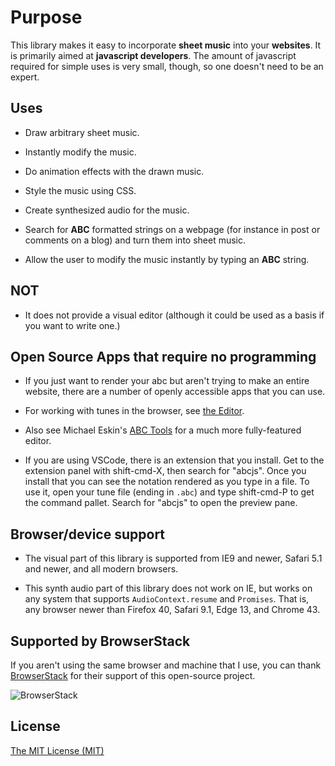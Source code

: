 # Purpose

This library makes it easy to incorporate **sheet music** into your **websites**. It is primarily aimed at **javascript developers**. The amount of javascript required for simple uses is very small, though, so one doesn't need to be an expert.

## Uses

* Draw arbitrary sheet music.

* Instantly modify the music.

* Do animation effects with the drawn music.

* Style the music using CSS.

* Create synthesized audio for the music.

* Search for **ABC** formatted strings on a webpage (for instance in post or comments on a blog) and turn them into sheet music.

* Allow the user to modify the music instantly by typing an **ABC** string.

## NOT

* It does not provide a visual editor (although it could be used as a basis if you want to write one.)

## Open Source Apps that require no programming

* If you just want to render your abc but aren't trying to make an entire website, there are a number of openly accessible apps that you can use. 

* For working with tunes in the browser, see [the Editor](https://editor.drawthedots.com). 

* Also see Michael Eskin's [ABC Tools](https://michaeleskin.com/abctools/abctools.html) for a much more fully-featured editor.

* If you are using VSCode, there is an extension that you install. Get to the extension panel with shift-cmd-X, then search for "abcjs". Once you install that you can see the notation rendered as you type in a file. To use it, open your tune file (ending in `.abc`) and type shift-cmd-P to get the command pallet. Search for "abcjs" to open the preview pane.

## Browser/device support

* The visual part of this library is supported from IE9 and newer, Safari 5.1 and newer, and all modern browsers.

* This synth audio part of this library does not work on IE, but works on any system that supports `AudioContext.resume` and `Promises`. That is, any browser newer than Firefox 40, Safari 9.1, Edge 13, and Chrome 43.

## Supported by BrowserStack

If you aren't using the same browser and machine that I use, you can thank [BrowserStack](https://browserstack.com/) for their support of this open-source project.

![BrowserStack](https://paulrosen.github.io/abcjs/img/browserstack-logo-600x315.png)

## License

[The MIT License (MIT)](http://opensource.org/licenses/MIT)
